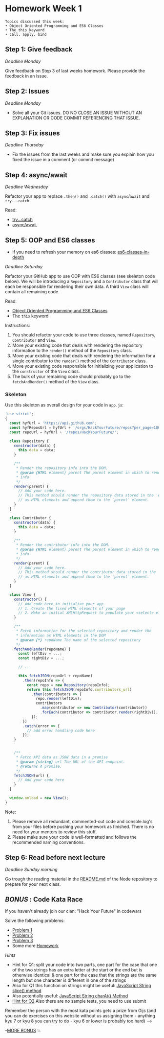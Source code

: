 # Homework Week 1

```
Topics discussed this week:
• Object Oriented Programming and ES6 Classes
• The this keyword
• call, apply, bind
```

## Step 1: Give feedback

_Deadline Monday_

Give feedback on Step 3 of last weeks homework. Please provide the feedback in an issue.

## Step 2: Issues

_Deadline Monday_

- Solve all your Git issues. DO NO CLOSE AN ISSUE WITHOUT AN EXPLANATION OR CODE COMMIT REFERENCING THAT ISSUE.

## Step 3: Fix issues

_Deadline Thursday_

- Fix the issues from the last weeks and make sure you explain how you fixed the issue in a comment (or commit message)

## Step 4: async/await

_Deadline Wednesday_

Refactor your app to replace `.then()` and `.catch()` with `async`/`await` and `try...catch`

Read:

- [try...catch](../../../../fundamentals/blob/master/fundamentals/try_catch.md)
- [async/await](../../../../fundamentals/blob/master/fundamentals/async_await.md)

## Step 5: OOP and ES6 classes

- If you need to refresh your memory on es6 classes: [es6-classes-in-depth](https://ponyfoo.com/articles/es6-classes-in-depth)

_Deadline Saturday_

Refactor your GitHub app to use OOP with ES6 classes (see skeleton code below). We will be introducing a `Repository` and a `Contributor` class that will each be responsible for rendering their own data. A third `View` class will contain all remaining code.

Read:

- [Object Oriented Programming and ES6 Classes](../../../../fundamentals/blob/master/fundamentals/oop_classes.md)
- [The `this` keyword](../../../../fundamentals/blob/master/fundamentals/this.md)

Instructions:

1. You should refactor your code to use three classes, named `Repository`, `Contributor` and `View`.
2. Move your existing code that deals with rendering the repository information to the `render()` method of the `Repository` class.
3. Move your existing code that deals with rendering the information for a single contributor to the `render()` method of the `Contributor` class.
4. Move your existing code responsible for initializing your application to the `constructor` of the `View` class.
5. The bulk of your remaining code should probably go to the `fetchAndRender()` method of the `View` class.

### Skeleton

Use this skeleton as overall design for your code in `app.js`:

```js
'use strict';
{
  const hyfUrl = 'https://api.github.com';
  const hyfReposUrl = hyfUrl + '/orgs/HackYourFuture/repos?per_page=100';
  const repoUrl = hyfUrl + '/repos/HackYourFuture/';

  class Repository {
    constructor(data) {
      this.data = data;
    }

    /**
     * Render the repository info into the DOM.
     * @param {HTML element} parent The parent element in which to render the repository
     * info.
     */
    render(parent) {
      // Add your code here.
      // This method should render the repository data stored in the 'data' property
      // as HTML elements and append them to the `parent` element.
    }
  }

  class Contributor {
    constructor(data) {
      this.data = data;
    }

    /**
     * Render the contributor info into the DOM.
     * @param {HTML element} parent The parent element in which to render the contributor
     * info.
     */
    render(parent) {
      // Add your code here.
      // This method should render the contributor data stored in the 'data' property
      // as HTML elements and append them to the `parent` element.
    }
  }

  class View {
    constructor() {
      // Add code here to initialize your app
      // 1. Create the fixed HTML elements of your page
      // 2. Make an initial XMLHttpRequest to populate your <select> element
    }

    /**
     * Fetch information for the selected repository and render the
     * information as HTML elements in the DOM
     * @param {*} repoName The name of the selected repository
     */
    fetchAndRender(repoName) {
      const leftDiv = ...;
      const rightDiv = ...;

      // ...

      this.fetchJSON(repoUrl + repoName)
        .then(repoInfo => {
          const repo = new Repository(repoInfo);
          return this.fetchJSON(repoInfo.contributors_url)
            .then(contributors => {
              repo.render(leftDiv);
              contributors
                .map(contributor => new Contributor(contributor))
                .forEach(contributor => contributor.render(rightDiv));
            });
        })
        .catch(error => {
          // add error handling code here
        });
    }


    /**
     * Fetch API data as JSON data in a promise
     * @param {string} url The URL of the API endpoint.
     * @returns A promise.
     */
    fetchJSON(url) {
      // Add your code here
    }
  }

  window.onload = new View();
}
```

Note:

1. Please remove all redundant, commented-out code and console.log's from your files before pushing your homework as finished. There is no need for your mentors to review this stuff.
2. Please make sure your code is well-formatted and follows the recommended naming conventions.
## Step 6: Read before next lecture

_Deadline Sunday morning_

Go trough the reading material in the [README.md](https://github.com/HackYourFuture/Node.js) of the Node repository to prepare for your next class.

## _BONUS_ : Code Kata Race

If you haven't already join our clan: "Hack Your Future" in codewars

Solve the following problems:
- [Problem 1](https://www.codewars.com/kata/keep-up-the-hoop)
- [Problem 2](https://www.codewars.com/kata/find-the-first-non-consecutive-number)
- [Problem 3](https://www.codewars.com/kata/negation-of-a-value)
- Some more [Homework](https://www.codewars.com/collections/hyf-homework-1)

_Hints_
- Hint for Q1: split your code into two parts, one part for the case that one of the two strings has an extra letter at the start or the end but is otherwise identical & one part for the case that the strings are the same length but one character is different in one of the strings
- Also for Q1 this function on strings might be useful: [JavaScript String slice() method](https://www.w3schools.com/jsref/jsref_slice_string.asp)
- Also potentially useful: [JavaScript String charAt() Method](https://www.w3schools.com/jsref/jsref_charat.asp)
- [Hint for Q2](https://www.w3schools.com/jsref/jsref_sort.asp) Also there are no sample tests, you need to use submit

Remember the person with the most kata points gets a prize from Gijs (and you can do exercises on this website without us assigning them - anything kyu 7 or kyu 8 you can try to do - kyu 6 or lower is probably too hard) -->

-[MORE BONUS](https://www.codewars.com/collections/hyf-homework-1-bonus-credit) :collision:
